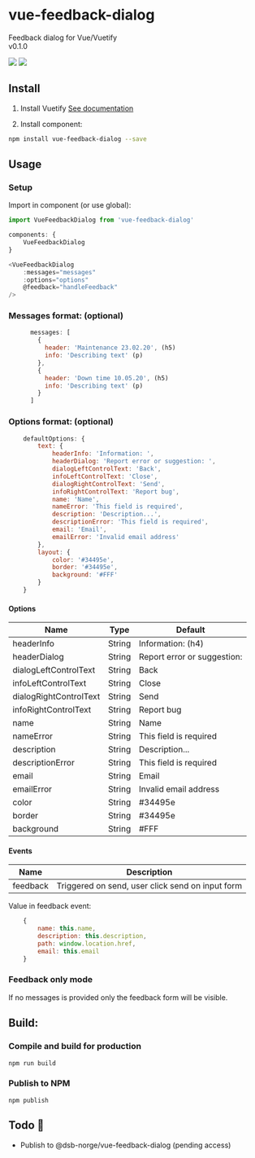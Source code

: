 # vue-feedback-dialog
Feedback dialog for Vue/Vuetify<br>
v0.1.0

<img src="https://img.shields.io/badge/license-MIT-green.svg" /> <img src="https://img.shields.io/badge/dependencies-0-brightgreen.svg" />

## Install

1. Install Vuetify
[See documentation](https://vuetifyjs.com/en/getting-started/quick-start)

2. Install component:
```bash
npm install vue-feedback-dialog --save
```

## Usage

### Setup
Import in component (or use global):
```javascript
import VueFeedbackDialog from 'vue-feedback-dialog'

components: {
    VueFeedbackDialog
}

<VueFeedbackDialog
    :messages="messages"
    :options="options"
    @feedback="handleFeedback"
/>

```

### Messages format: (optional)

```javascript
      messages: [
        {
          header: 'Maintenance 23.02.20', (h5)
          info: 'Describing text' (p)
        },
        {
          header: 'Down time 10.05.20', (h5)
          info: 'Describing text' (p)
        }
      ]

```

### Options format: (optional)

```javascript
    defaultOptions: {
        text: {
            headerInfo: 'Information: ',
            headerDialog: 'Report error or suggestion: ',
            dialogLeftControlText: 'Back',
            infoLeftControlText: 'Close',
            dialogRightControlText: 'Send',
            infoRightControlText: 'Report bug',
            name: 'Name',
            nameError: 'This field is required',
            description: 'Description...',
            descriptionError: 'This field is required',
            email: 'Email',
            emailError: 'Invalid email address'
        },
        layout: {
            color: '#34495e',
            border: '#34495e',
            background: '#FFF'
        }
    }
```

#### Options

| Name                  | Type      | Default |
| ---                   | ---       | --- |
| headerInfo            | String    | Information: (h4) |
| headerDialog          | String    | Report error or suggestion: |
| dialogLeftControlText | String    | Back |
| infoLeftControlText   | String    | Close |
| dialogRightControlText| String    | Send |
| infoRightControlText  | String    | Report bug |
| name                  | String    | Name |
| nameError             | String    | This field is required |
| description           | String    | Description... |
| descriptionError      | String    | This field is required |
| email                 | String    | Email |
| emailError            | String    | Invalid email address |
| color                 | String    | #34495e |
| border                | String    | #34495e |
| background            | String    | #FFF  |

#### Events

| Name   | Description              |
| ---    | ---                      |
| feedback | Triggered on send, user click send on input form |

Value in feedback event:
```javascript
    {
        name: this.name,
        description: this.description,
        path: window.location.href,
        email: this.email
    }
```

### Feedback only mode
If no messages is provided only the feedback form will be visible.

## Build:

### Compile and build for production
```
npm run build
```

### Publish to NPM
```
npm publish
```

## Todo 📌  
* Publish to @dsb-norge/vue-feedback-dialog (pending access)
